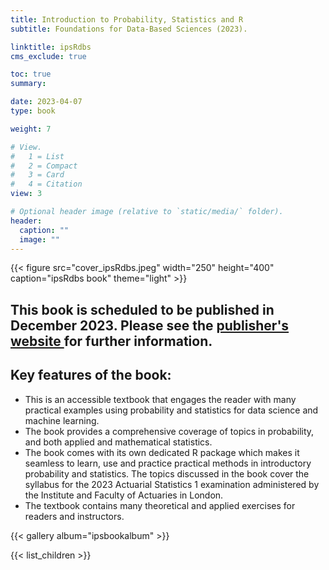 ```yaml
---
title: Introduction to Probability, Statistics and R
subtitle: Foundations for Data-Based Sciences (2023).   

linktitle: ipsRdbs
cms_exclude: true

toc: true
summary: 

date: 2023-04-07
type: book

weight: 7

# View.
#   1 = List
#   2 = Compact
#   3 = Card
#   4 = Citation
view: 3

# Optional header image (relative to `static/media/` folder).
header:
  caption: ""
  image: ""
---
```


{{< figure src="cover_ipsRdbs.jpeg" width="250" height="400" caption="ipsRdbs book" theme="light" >}}

<h2> This book is scheduled to be published in December 2023. Please see the <a href="https://www.foyles.co.uk/book/introduction-to-probability-statistics-and-r/sujit-k-sahu/9783031378645"> publisher's website </a> for further information. 
</h2>

<h2>  Key features of the book: </h2>

<ul>
<li> This is an accessible textbook that engages the reader with many practical examples using probability and statistics for data science and machine learning. 
</li>
<li>The book provides a comprehensive coverage of topics in probability,  and both applied and mathematical statistics.
</li>
<li>The book comes with its own dedicated R package which makes it seamless to learn, use and practice practical methods in introductory probability and statistics. The topics discussed in the book cover the syllabus for the 2023 Actuarial Statistics 1 examination administered by the Institute and Faculty of Actuaries in London.
</li>
<li>The textbook contains many theoretical and applied exercises for readers and instructors. 
</li>
</ul>

{{< gallery album="ipsbookalbum" >}}

{{< list_children >}} 
